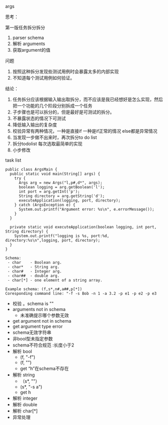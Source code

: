 args

思考：

第一版任务拆分拆分

1. parser schema
2. 解析 arguments
3. 获取argument的值

问题

1. 按照这种拆分发现些测试用例时会暴露太多的内部实现
2. 不知道每个测试用例如何验证。

结论：

1. 任务拆分应该根据输入输出取拆分，而不应该是我已经想好是怎么实现，然后把一个功能的几个阶段分别拆成一个任务
2. 子步骤也是可以拆分的，但是最好是可测试的拆分。
3. 不暴露状态的情况下可测试
4. 降低输入输出的复杂度
5. 校验异常有两种情况，一种是直接if   一种是if正常的情况 else都是异常情况
6. 当发现一步做不出来时，再次拆分to do list
7. 拆分todolist 每次选取最简单的实现
8. 小步修改

task list  

    public class ArgsMain {
      public static void main(String[] args) {
        try {
          Args arg = new Args("l,p#,d*", args);
          boolean logging = arg.getBoolean('l');
          int port = arg.getInt('p');
          String directory = arg.getString('d');
          executeApplication(logging, port, directory);
        } catch (ArgsException e) {
          System.out.printf("Argument error: %s\n", e.errorMessage());
        }
      }
    
      private static void executeApplication(boolean logging, int port, String directory) {
        System.out.printf("logging is %s, port:%d, directory:%s\n",logging, port, directory);
      }
    }
    
    Schema:
     - char    - Boolean arg.
     - char*   - String arg.
     - char#   - Integer arg.
     - char##  - double arg.
     - char[*] - one element of a string array.
    
    Example schema: (f,s*,n#,a##,p[*])
    Coresponding command line: "-f -s Bob -n 1 -a 3.2 -p e1 -p e2 -p e3
    



-  校验 。schema is ""
  - arguments not in schema
    - 未准确提示哪个参数无效
  - get argument not in schema 
  - get argument type error 
  - schema无效字符串
  - 非bool型未指定参数
  - schema不符合规范 :长度小于2
- 解析 bool
  - (f, "-f")
  - (f, "")
  - get “h”在schema不存在
- 解析 string
  - （s*, ""）
  - (s*, "-s a")
  - get  h
- 解析 integer
- 解析 double
- 解析 char[*] 
- 异常处理
